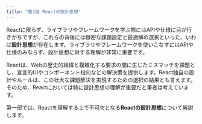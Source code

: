 ```yaml
---
title: "第1部 Reactの設計思想"
---
```


Reactに限らず、ライブラリやフレームワークを学ぶ際にはAPIや仕様に目が行きがちですが、これらの背後には緻密な課題設定と最適解の選択といった、いわば**設計思想**が存在します。ライブラリやフレームワークを使いこなすにはAPIや仕様のみならず、設計思想に対する理解が非常に重要です。

Reactは、Webの歴史的経緯と複雑化する要求の間に生じたミスマッチを課題とし、宣言的UIやコンポーネント指向などの解決策を提供します。React独自の設計やルールは、この壮大な課題解決を実現するための選択の結果とも言えます。そのため、Reactにおいては特に設計思想の理解が重要だと筆者は考えています。

第一部では、Reactを理解する上で不可欠となる**Reactの設計思想**について解説します。
